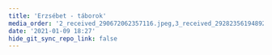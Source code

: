 ```yaml
---
title: 'Erzsébet - táborok'
media_order: '2_received_290672062357116.jpeg,3_received_292823561948924.jpeg,4_received_337395771012289.jpeg,5_de_kalandpark.jpg,5_du-kisvonat.JPG,6_received_766927634077975.jpeg,7_received_422782608651384.jpeg,15_received_1161143047590940.jpeg,19_received_606934440187456.jpeg,20200707_080755.jpg,20200708_090634.jpg,20200710_110108.jpg,106419379_302659370865141_7562101913061177021_n.jpg,107696389_320472215782711_602116360875362517_n.jpg,108777395_284857096185285_2563729772880983748_n.jpg,109753456_611570339475829_2906490607415407835_n.jpg,117692770_398404104472150_3190000522819316892_n.jpg,117757761_940403386437508_6909412878265999908_n.jpg,117777232_583713238942369_7028277029823383787_n.jpg,117811257_2593397140898414_3769564887513560782_n.jpg,117819407_2210421172437557_8471897755472262061_n.jpg,117821089_1196918304008991_2912804610981649856_n.jpg,Háry János1..jpg,IMG_20200710_122555.jpg,kerékpáros nap.jpeg,P8040033.JPG,P8050008.JPG,P8050016.JPG,P8050033.JPG,P8060069.JPG,P8070094.JPG,tabor-01.jpg,tabor-02.jpg'
date: '2021-01-09 18:27'
hide_git_sync_repo_link: false
---
```


